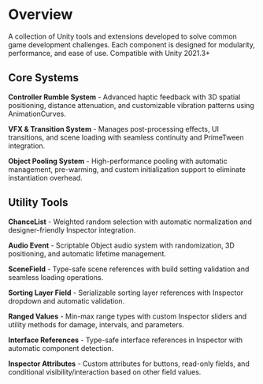 # Overview

A collection of Unity tools and extensions developed to solve common game development challenges. Each component is designed for modularity, performance, and ease of use.
Compatible with Unity 2021.3+

## Core Systems

**Controller Rumble System** - Advanced haptic feedback with 3D spatial positioning, distance attenuation, and customizable vibration patterns using AnimationCurves.

**VFX & Transition System** - Manages post-processing effects, UI transitions, and scene loading with seamless continuity and PrimeTween integration.

**Object Pooling System** - High-performance pooling with automatic management, pre-warming, and custom initialization support to eliminate instantiation overhead.

## Utility Tools

**ChanceList** - Weighted random selection with automatic normalization and designer-friendly Inspector integration.

**Audio Event** - Scriptable Object audio system with randomization, 3D positioning, and automatic lifetime management.

**SceneField** - Type-safe scene references with build setting validation and seamless loading operations.

**Sorting Layer Field** - Serializable sorting layer references with Inspector dropdown and automatic validation.

**Ranged Values** - Min-max range types with custom Inspector sliders and utility methods for damage, intervals, and parameters.

**Interface References** - Type-safe interface references in Inspector with automatic component detection.

**Inspector Attributes** - Custom attributes for buttons, read-only fields, and conditional visibility/interaction based on other field values.

